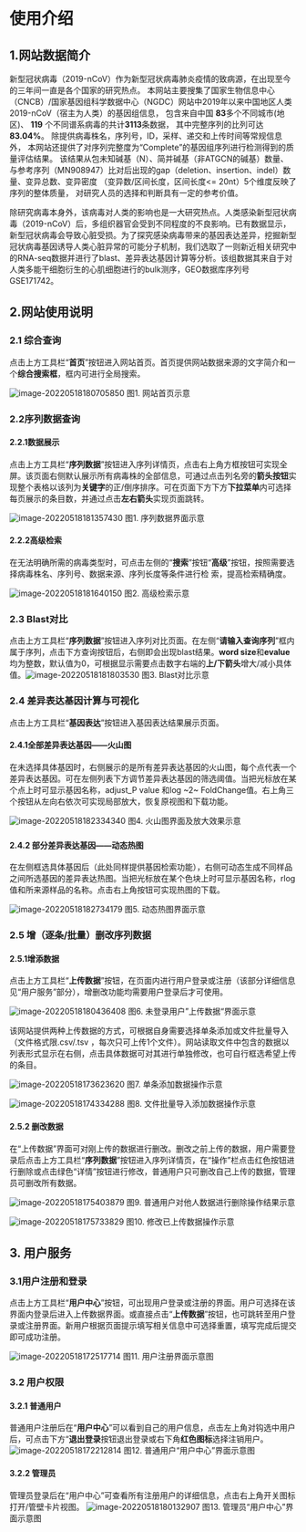 # 使用介绍

## 1.网站数据简介

新型冠状病毒（2019-nCoV）作为新型冠状病毒肺炎疫情的致病源，在出现至今的三年间一直是各个国家的研究热点。 本网站主要搜集了国家生物信息中心（CNCB）/国家基因组科学数据中心（NGDC）网站中2019年以来中国地区人类2019-nCoV（宿主为人类）的基因组信息， 包含来自中国 **83**多个不同城市(地区)、 **119** 个不同谱系病毒的共计**3113**条数据， 其中完整序列的比列可达**83.04%**。 除提供病毒株名，序列号，ID，采样、递交和上传时间等常规信息外， 本网站还提供了对序列完整度为“Complete”的基因组序列进行检测得到的质量评估结果。 该结果从包未知碱基（N）、简并碱基（非ATGCN的碱基）数量、 与参考序列（MN908947）比对后出现的gap（deletion、insertion、indel）数量、变异总数、变异密度 （变异数/区间长度，区间长度<= 20nt）5个维度反映了序列的整体质量， 对研究人员的选择和判断具有一定的参考价值。        

除研究病毒本身外，该病毒对人类的影响也是一大研究热点。人类感染新型冠状病毒（2019-nCoV）后，多组织器官会受到不同程度的不良影响。已有数据显示，新型冠状病毒会导致心脏受损。为了探究感染病毒带来的基因表达差异，挖掘新型冠状病毒基因诱导人类心脏异常的可能分子机制，我们选取了一则新近相关研究中的RNA-seq数据并进行了blast、差异表达基因计算等分析。该组数据其来自于对人类多能干细胞衍生的心肌细胞进行的bulk测序，GEO数据库序列号GSE171742。

## 2.网站使用说明

### 2.1 综合查询

点击上方工具栏“**首页**”按钮进入网站首页。首页提供网站数据来源的文字简介和一个**综合搜索框**，框内可进行全局搜索。

![image-20220518180705850](./image-20220518180705850.png)
图1. 网站首页示意


 ### 2.2序列数据查询

#### 2.2.1数据展示

点击上方工具栏“**序列数据**”按钮进入序列详情页，点击右上角方框按钮可实现全屏。该页面右侧默认展示所有病毒株的全部信息，可通过点击列名旁的**箭头按钮**实现整个表格以该列为**关键字**的正/倒序排序。可在页面下方下方**下拉菜单**内可选择每页展示的条目数，并通过点击**左右箭头**实现页面跳转。

![image-20220518181357430](./image-20220518181357430.png)
图1. 序列数据界面示意

#### 2.2.2高级检索

在无法明确所需的病毒类型时，可点击左侧的“**搜索**”按钮“**高级**”按钮，按照需要选择病毒株名、序列号、数据来源、序列长度等条件进行检 索，提高检索精确度。

![image-20220518181640150](./image-20220518181640150.png)
图2. 高级检索示意

### 2.3 Blast对比

 点击上方工具栏“**序列数据**”按钮进入序列对比页面。在左侧“**请输入查询序列**”框内属于序列，点击下方查询按钮后，右侧即会出现blast结果。**word size**和**evalue**均为整数，默认值为0，可根据显示需要点击数字右端的**上/下箭头**增大/减小具体值。![image-20220518181803530](./image-20220518181803530.png)
图3. Blast对比示意

### 2.4 差异表达基因计算与可视化

点击上方工具栏“**基因表达**”按钮进入基因表达结果展示页面。

#### 2.4.1全部差异表达基因——火山图

在未选择具体基因时，右侧展示的是所有差异表达基因的火山图，每个点代表一个差异表达基因。可在左侧列表下方调节差异表达基因的筛选阈值。当把光标放在某个点上时可显示基因名称，adjust_P value 和log ~2~ FoldChange值。右上角三个按钮从左向右依次可实现局部放大，恢复原视图和下载功能。

![image-20220518182334340](./image-20220518182334340.png)
图4. 火山图界面及放大效果示意

### 

#### 2.4.2 部分差异表达基因——动态热图

在左侧框选具体基因后（此处同样提供基因检索功能），右侧可动态生成不同样品之间所选基因的差异表达热图。当把光标放在某个色块上时可显示基因名称，rlog值和所来源样品的名称。点击右上角按钮可实现热图的下载。

![image-20220518182734179](./image-20220518182734179.png)
图5. 动态热图界面示意

### 2.5 增（逐条/批量）删改序列数据

#### 2.5.1增添数据

点击上方工具栏“**上传数据**”按钮，在页面内进行用户登录或注册（该部分详细信息见“用户服务”部分），增删改功能均需要用户登录后才可使用。

![image-20220518180436408](./image-20220518180436408.png)
图6. 未登录用户”上传数据“界面示意

该网站提供两种上传数据的方式，可根据自身需要选择单条添加或文件批量导入（文件格式限.csv/.tsv ，每次只可上传1个文件）。网站读取文件中包含的数据以列表形式显示在右侧，点击具体数据可对其进行单独修改，也可自行框选希望上传的条目。

![image-20220518173623620](./image-20220518173623620.png)
图7. 单条添加数据操作示意


![image-20220518174334288](./image-20220518174334288.png)
图8. 文件批量导入添加数据操作示意

#### 2.5.2 删改数据

在“上传数据”界面可对刚上传的数据进行删改。删改之前上传的数据，用户需要登录后点击上方工具栏“**序列数据**”按钮进入序列详情页，在“操作”栏点击红色按钮进行删除或点击绿色“详情”按钮进行修改，普通用户只可删改自己上传的数据，管理员可删改所有数据。

![image-20220518175403879](./image-20220518175403879.png)
图9. 普通用户对他人数据进行删除操作结果示意

![image-20220518175733829](./image-20220518175733829.png)
图10. 修改已上传数据操作示意

## 3. 用户服务

### 3.1用户注册和登录

点击上方工具栏“**用户中心**”按钮，可出现用户登录或注册的界面。用户可选择在该界面内登录后进入上传数据界面。或直接点击“**上传数据**”按钮，也可跳转至用户登录或注册界面。新用户根据页面提示填写相关信息中可选择重置，填写完成后提交即可成功注册。

![image-20220518172517714](./image-20220518172517714.png)
图11. 用户注册界面示意图

### 3.2 用户权限

#### 3.2.1 普通用户

普通用户注册后在“**用户中心**”可以看到自己的用户信息，点击左上角对钩选中用户后，可点击下方“**退出登录**按钮退出登录或右下角**红色图标**选择注销用户。
![image-20220518172212814](./image-20220518172212814.png)
图12. 普通用户“用户中心”界面示意图

#### 3.2.2 管理员

管理员登录后在“用户中心”可查看所有注册用户的详细信息，点击右上角开关图标打开/管壁卡片视图。
![image-20220518180132907](./image-20220518180132907.png)
图13. 管理员“用户中心”界面示意图

